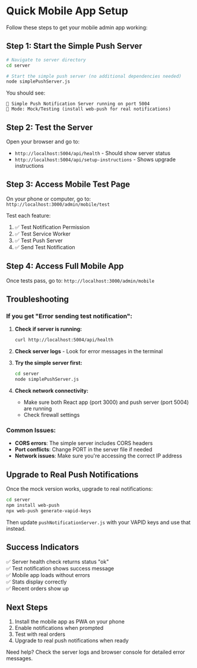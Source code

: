 # Quick Mobile App Setup

Follow these steps to get your mobile admin app working:

## Step 1: Start the Simple Push Server

```bash
# Navigate to server directory
cd server

# Start the simple push server (no additional dependencies needed)
node simplePushServer.js
```

You should see:
```
🔔 Simple Push Notification Server running on port 5004
📱 Mode: Mock/Testing (install web-push for real notifications)
```

## Step 2: Test the Server

Open your browser and go to:
- `http://localhost:5004/api/health` - Should show server status
- `http://localhost:5004/api/setup-instructions` - Shows upgrade instructions

## Step 3: Access Mobile Test Page

On your phone or computer, go to:
`http://localhost:3000/admin/mobile/test`

Test each feature:
1. ✅ Test Notification Permission
2. ✅ Test Service Worker  
3. ✅ Test Push Server
4. ✅ Send Test Notification

## Step 4: Access Full Mobile App

Once tests pass, go to:
`http://localhost:3000/admin/mobile`

## Troubleshooting

### If you get "Error sending test notification":

1. **Check if server is running:**
   ```bash
   curl http://localhost:5004/api/health
   ```

2. **Check server logs** - Look for error messages in the terminal

3. **Try the simple server first:**
   ```bash
   cd server
   node simplePushServer.js
   ```

4. **Check network connectivity:**
   - Make sure both React app (port 3000) and push server (port 5004) are running
   - Check firewall settings

### Common Issues:

- **CORS errors**: The simple server includes CORS headers
- **Port conflicts**: Change PORT in the server file if needed
- **Network issues**: Make sure you're accessing the correct IP address

## Upgrade to Real Push Notifications

Once the mock version works, upgrade to real notifications:

```bash
cd server
npm install web-push
npx web-push generate-vapid-keys
```

Then update `pushNotificationServer.js` with your VAPID keys and use that instead.

## Success Indicators

✅ Server health check returns status "ok"  
✅ Test notification shows success message  
✅ Mobile app loads without errors  
✅ Stats display correctly  
✅ Recent orders show up  

## Next Steps

1. Install the mobile app as PWA on your phone
2. Enable notifications when prompted
3. Test with real orders
4. Upgrade to real push notifications when ready

Need help? Check the server logs and browser console for detailed error messages.